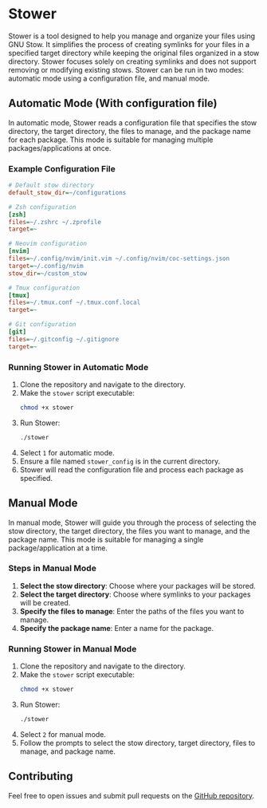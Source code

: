 # Stower

Stower is a tool designed to help you manage and organize your files using GNU Stow. It simplifies the process of creating symlinks for your files in a specified target directory while keeping the original files organized in a stow directory. Stower focuses solely on creating symlinks and does not support removing or modifying existing stows. Stower can be run in two modes: automatic mode using a configuration file, and manual mode.

## Automatic Mode (With configuration file)

In automatic mode, Stower reads a configuration file that specifies the stow directory, the target directory, the files to manage, and the package name for each package. This mode is suitable for managing multiple packages/applications at once.

### Example Configuration File

```ini
# Default stow directory
default_stow_dir=~/configurations

# Zsh configuration
[zsh]
files=~/.zshrc ~/.zprofile
target=~

# Neovim configuration
[nvim]
files=~/.config/nvim/init.vim ~/.config/nvim/coc-settings.json
target=~/.config/nvim
stow_dir=~/custom_stow

# Tmux configuration
[tmux]
files=~/.tmux.conf ~/.tmux.conf.local
target=~

# Git configuration
[git]
files=~/.gitconfig ~/.gitignore
target=~
```

### Running Stower in Automatic Mode

1. Clone the repository and navigate to the directory.
2. Make the `stower` script executable:
   ```bash
   chmod +x stower
   ```
3. Run Stower:
   ```bash
   ./stower
   ```
4. Select `1` for automatic mode.
5. Ensure a file named `stower_config` is in the current directory.
6. Stower will read the configuration file and process each package as specified.

## Manual Mode

In manual mode, Stower will guide you through the process of selecting the stow directory, the target directory, the files you want to manage, and the package name. This mode is suitable for managing a single package/application at a time.

### Steps in Manual Mode

1. **Select the stow directory**: Choose where your packages will be stored.
2. **Select the target directory**: Choose where symlinks to your packages will be created.
3. **Specify the files to manage**: Enter the paths of the files you want to manage.
4. **Specify the package name**: Enter a name for the package.

### Running Stower in Manual Mode

1. Clone the repository and navigate to the directory.
2. Make the `stower` script executable:
   ```bash
   chmod +x stower
   ```
3. Run Stower:
   ```bash
   ./stower
   ```
4. Select `2` for manual mode.
5. Follow the prompts to select the stow directory, target directory, files to manage, and package name.

## Contributing

Feel free to open issues and submit pull requests on the [GitHub repository](https://github.com/dfols/stower).

